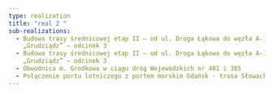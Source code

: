 ```yaml
---
type: realization
title: "real 2 "
sub-realizations:
  - Budowa trasy średnicowej etap II – od ul. Droga Łąkowa do węzła A-1
    „Grudziądz” – odcinek 3
  - Budowa trasy średnicowej etap II – od ul. Droga Łąkowa do węzła A-1
    „Grudziądz” – odcinek 3
  - Obwodnica m. Grodkowa w ciągu dróg Wojewódzkich nr 401 i 385
  - Połączenie portu lotniczego z portem morskim Gdańsk - trasa Słowackiego
---
```

